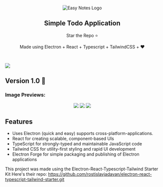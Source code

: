 <br>
<p align="center">
    <img src="https://github.com/user-attachments/assets/f0b90056-349b-4838-8eeb-3c76cbea7797" alt="Easy Notes Logo" />
  </a>
</p>

<h2 align="center" >Simple Todo Application </h3>
<p align = "center">Star the Repo ⭐</p>
<p align = "center">Made using Electron + React + Typescript + TailwindCSS + ❤️</p>

<br />

![](https://i.imgur.com/waxVImv.png)
## Version 1.0 🔴

### Image Previews: 
<p align="center">
  <img src = "https://github.com/user-attachments/assets/accd4a95-3419-4438-b1c7-ba9f659e52b5"/>
  <img src = "https://github.com/user-attachments/assets/e594e851-d8bb-4ef3-a556-561e8d030bbd"/>
  <img src = "https://github.com/user-attachments/assets/bbd75fb4-cd48-4600-90ca-373638c2a304"/>

</p>

## Features
- Uses Electron (quick and easy) supports cross-platform-applications.
- React for creating scalable, component-based UIs
- TypeScript for strongly-typed and maintainable JavaScript code
- Tailwind CSS for utility-first styling and rapid UI development
- Electron Forge for simple packaging and publishing of Electron applications

This project was made using the Electron-React-Typescript-Tailwind Starter Kit
Here's their repo:
  https://github.com/rostislavjadavan/electron-react-typescript-tailwind-starter.git



